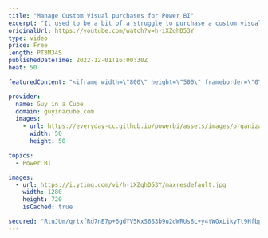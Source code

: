 ```yaml
---
title: "Manage Custom Visual purchases for Power BI"
excerpt: "It used to be a bit of a struggle to purchase a custom visual for more than yourself. Adam looks at some of the changes for Power BI Custom Visuals in AppSource to help you purchase and manage licenses for your organization.  Introducing a new way to purchase licensed Power BI visuals and manage licenses"
originalUrl: https://youtube.com/watch?v=h-iXZqhD53Y
type: video
price: Free
length: PT3M34S
publishedDateTime: 2022-12-01T16:00:30Z
heat: 50

featuredContent: "<iframe width=\"800\" height=\"500\" frameborder=\"0\" src=\"https://www.youtube.com/embed/h-iXZqhD53Y\" allow=\"accelerometer; autoplay; encrypted-media; gyroscope; picture-in-picture\" allowfullscreen></iframe>"

provider:
  name: Guy in a Cube
  domain: guyinacube.com
  images:
    - url: https://everyday-cc.github.io/powerbi/assets/images/organizations/guyinacube.com-50x50.jpg
      width: 50
      height: 50

topics:
  - Power BI

images:
  - url: https://i.ytimg.com/vi/h-iXZqhD53Y/maxresdefault.jpg
    width: 1280
    height: 720
    isCached: true

secured: "RtuJUm/qrtxfRd7nE7p+6gdYV5KxS6S3b9u2dWRUs8L+y4tWOxLikyTt9HfbprtsnO97CuhU7MNcWdqAmIOLf/tjxC6cgPuUWlXb8IkVIbq3crqLGO5lUxj9T+kwR1YqVjkX2BafKPwwlQqOZGdLFp6AsPsDKXU1n3GjeT0uOmm/PofBIcsoadZ3XifD/XYCkTYvlhnMb1DsHSL19mPlv55iiF37o6R5uhf1D5nyHtO/jIov7hSTHChGW39B/LN7QECybAMXhH9kSGm3NttN6qvsQQOijh7cyAHiC0bVrY34TWFYku1hg1HTENpCQElptY7B3FPsZTMlDAOOe0tlDgx8MjPBnvHqskenidd7KbVmhHy4eoxhqJqQuLhVY4L55PC0JEExHVvO0qzNE64HUxQJw8VYn6zrs5089A+IuR8=;pwEnEGHVfPNs+PLROZb/PQ=="
---
```


